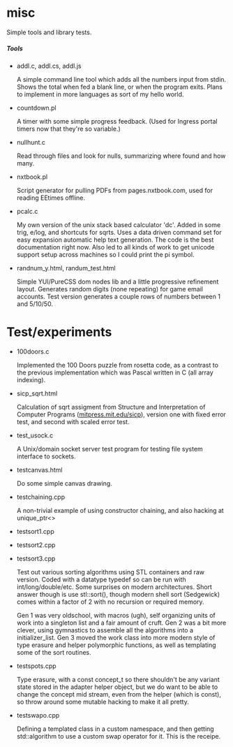 misc
====

Simple tools and library tests.

##### Tools

* addl.c, addl.cs, addl.js

	A simple command line tool which adds all the numbers input from stdin.  Shows the total when fed a blank line, or when the program exits.  Plans to implement in more languages as sort of my hello world.

* countdown.pl

	A timer with some simple progress feedback.  (Used for Ingress portal timers now that they're so variable.)

* nullhunt.c

	Read through files and look for nulls, summarizing where found and how many.

* nxtbook.pl

	Script generator for pulling PDFs from pages.nxtbook.com, used for reading EEtimes offline.

* pcalc.c

	My own version of the unix stack based calculator 'dc'.  Added in some trig, e/log, and shortcuts for sqrts.
	Uses a data driven command set for easy expansion automatic help text generation.
	The code is the best documentation right now.  Also led to all kinds of work to get unicode support setup across machines so I could print the pi symbol.

* randnum_y.html, randum_test.html

	Simple YUI/PureCSS dom nodes lib and a little progressive refinement layout.  Generates random digits (none repeating) for game email accounts.  Test version generates a couple rows of numbers between 1 and 5/10/50.

Test/experiments
====

* 100doors.c

	Implemented the 100 Doors puzzle from rosetta code, as a contrast to the previous implementation which was Pascal written in C (all array indexing).

* sicp_sqrt.html

	Calculation of sqrt assigment from Structure and Interpretation of Computer Programs ([mitpress.mit.edu/sicp](http://mitpress.mit.edu/sicp/)), version one with fixed error test, and second with scaled error test.

* test_usock.c

	A Unix/domain socket server test program for testing file system interface to sockets.

* testcanvas.html

	Do some simple canvas drawing.

* testchaining.cpp

	A non-trivial example of using constructor chaining, and also hacking at unique_ptr<>

* testsort1.cpp
* testsort2.cpp
* testsort3.cpp

	Test out various sorting algorithms using STL containers and raw version.  Coded with a datatype typedef so can be run with int/long/double/etc.  Some surprises on modern architectures.  Short answer though is use stl::sort(), though modern shell sort (Sedgewick) comes within a factor of 2 with no recursion or required memory.

	Gen 1 was very oldschool, with macros (ugh), self organizing units of work into a singleton list and a fair amount of cruft.  Gen 2 was a bit more clever, using gymnastics to assemble all the algorithms into a initializer_list.  Gen 3 moved the work class into more modern style of type erasure and helper polymorphic functions, as well as templating some of the sort routines.

* testspots.cpp

	Type erasure, with a const concept_t so there shouldn't be any variant state stored in the adapter helper object, but we do want to be able to change the concept mid stream, even from the helper (which is const), so throw around some mutable hacking to make it all pretty.

* testswapo.cpp

	Defining a templated class in a custom namespace, and then getting std::algorithm to use a custom swap operator for it.  This is the receipe.

